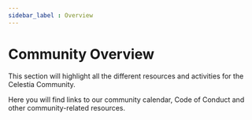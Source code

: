 ```yaml
---
sidebar_label : Overview
---
```


# Community Overview

This section will highlight all the different resources and activities
for the Celestia Community.

Here you will find links to our community calendar, Code of Conduct
and other community-related resources.
